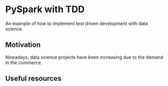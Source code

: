 # PySpark with TDD

An example of how to implement test driven development with data science.

## Motivation
Nowadays, data science projects have been increasing due to the demand in the commerce.


## Useful resources